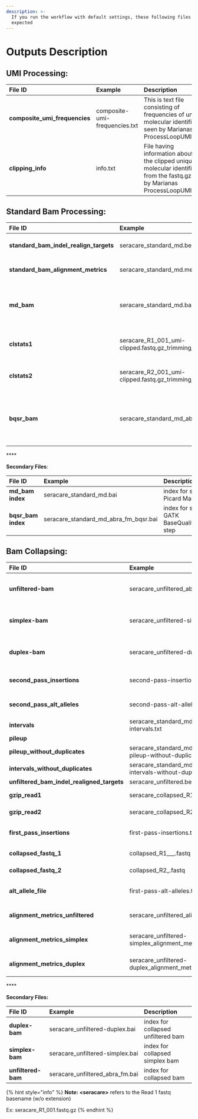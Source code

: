 ```yaml
---
description: >-
  If you run the workflow with default settings, these following files are
  expected
---
```


# Outputs Description

## UMI Processing:

| **File ID** | **Example** | **Description** |
| :--- | :--- | :--- |
| **composite\_umi\_frequencies** | composite-umi-frequencies.txt | This is text file consisting of frequencies of unique molecular identifier as seen by Marianas ProcessLoopUMIFastq |
| **clipping\_info** | info.txt | File having information about all the clipped unique molecular identifiers from the fastq.gz files by Marianas ProcessLoopUMIFastq |



## Standard Bam Processing:

| **File ID** | **Example** | **Description** |
| :--- | :--- | :--- |
| **standard\_bam\_indel\_realign\_targets** | seracare\_standard\_md.bed | Covered intervals targeted in Indel Realignment step |
| **standard\_bam\_alignment\_metrics** | seracare\_standard\_md.metrics | Picard alignment metrics for standard bam |
| **md\_bam** | seracare\_standard\_md.bam | Binary Alignment Map \(BAM\) File generated after marking duplicate reads using Picard MarkDuplicate tool |
| **clstats1** | seracare\_R1\_001\_umi-clipped.fastq.gz\_trimming\_report.txt | Trimming statistics generated by TrimGalore/Cutadapt for READ1 |
| **clstats2** | seracare\_R2\_001\_umi-clipped.fastq.gz\_trimming\_report.txt | Trimming statistics generated by TrimGalore/Cutadapt for READ2 |
| **bqsr\_bam** | seracare\_standard\_md\_abra\_fm\_bqsr.bam | Base Recalibrated Binary Alignment Map format file generated using GATK BaseRecalibrator and ApplyBQSR tool |

\*\*\*\*

**Secondary Files**:

| **File ID** | **Example** | **Description** |
| :--- | :--- | :--- |
| **md\_bam index** | seracare\_standard\_md.bai | index for standard bam after Picard MarkDuplicates step |
| **bqsr\_bam index** | seracare\_standard\_md\_abra\_fm\_bqsr.bai | index for standard bam after GATK BaseQualityScoreRecalibration step |



## Bam Collapsing:

| **File ID** | **Example** | **Description** |
| :--- | :--- | :--- |
| **unfiltered-bam** | seracare\_unfiltered\_abra\_fm.bam | This file is generated after collapsing of reads from the standard bam file. This is all duplex, simplex and singletons as part of the alignment |
| **simplex-bam** | seracare\_unfiltered-simplex.bam | This Simplex BAM file is generated from Marianas SeparateBams module which seprate bam file based on duplex and simple clusters |
| **duplex-bam** | seracare\_unfiltered-duplex.bam | This Duplex BAM file is generated from Marianas SeparateBams module which seprate bam file based on duplex and simple clusters |
| **second\_pass\_insertions** | second-pass-insertions.txt | This file containing insertion is generated by Marianas DuplexUMIBamToCollapsedFastqSecondPass |
| **second\_pass\_alt\_alleles** | second-pass-alt-alleles.txt | This file containing ALT ALLELES is generated by Marianas DuplexUMIBamToCollapsedFastqSecondPass |
| **intervals** | seracare\_standard\_md\_abra\_fm\_bqsr-intervals.txt |  |
| **pileup** |  |  |
| **pileup\_without\_duplicates** | seracare\_standard\_md\_abra\_fm\_bqsr-pileup-without-duplicates.txt |  |
| **intervals\_without\_duplicates** | seracare\_standard\_md\_abra\_fm\_bqsr-intervals-without-duplicates.txt |  |
| **unfiltered\_bam\_indel\_realigned\_targets** | seracare\_unfiltered.bed |  |
| **gzip\_read1** | seracare\_collapsed\_R1\_fastq.gz | This is the collapsed READ1 gzip fastq file generated after Marianas collapsing |
| **gzip\_read2** | seracare\_collapsed\_R2\_fastq.gz | This is the collapsed READ2 gzip fastq file generated after Marianas collapsing |
| **first\_pass\_insertions** | first-pass-insertions.txt | This file containing insertion is generated by Marianas DuplexUMIBamToCollapsedFastqFirstPass |
| **collapsed\_fastq\_1** | collapsed\_R1_\__.fastq | This is the collapsed Read 1 fastq file generated after Marianas collapsing |
| **collapsed\_fastq\_2** | collapsed\_R2\_.fastq | This is the collapsed Read 2 fastq file generated after Marianas collapsing |
| **alt\_allele\_file** | first-pass-alt-alleles.txt | This file containing ALT ALLELES is generated by Marianas DuplexUMIBamToCollapsedFastqFirstPass |
| **alignment\_metrics\_unfiltered** | seracare\_unfiltered\_alignment\_metrics.txt | Alignment metrics TXT file generated by Picard CollectAlignmentMetrics for Unfilered BAM File. |
| **alignment\_metrics\_simplex** | seracare\_unfiltered-simplex\_alignment\_metrics.txt | Alignment metrics TXT file generated by Picard CollectAlignmentMetrics for SIMPLEX BAM File |
| **alignment\_metrics\_duplex** | seracare\_unfiltered-duplex\_alignment\_metrics.txt | Alignment metrics TXT file generated by Picard CollectAlignmentMetrics for DUPLEX BAM File |

\*\*\*\*

**Secondary Files:**

| **File ID** | **Example** | **Description** |
| :--- | :--- | :--- |
| **duplex-bam** | seracare\_unfiltered-duplex.bai | index for collapsed unfiltered bam |
| **simplex-bam** | seracare\_unfiltered-simplex.bai | index for collapsed simplex bam |
| **unfiltered-bam** | seracare\_unfiltered\_abra\_fm.bai | index for collapsed bam |



{% hint style="info" %}
**Note: &lt;seracare&gt;** refers to the Read 1 fastq basename \(w/o extension\)

Ex: seracare\_R1\_001.fastq.gz
{% endhint %}

